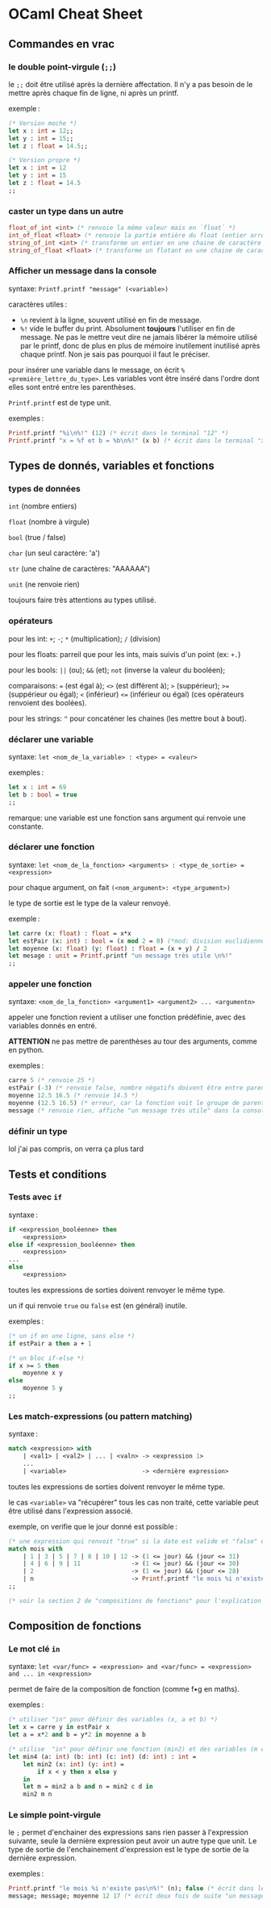 # OCaml Cheat Sheet

## Commandes en vrac

### le double point-virgule (`;;`)

le `;;` doit être utilisé après la dernière affectation. Il n'y a pas besoin de le mettre après chaque fin de ligne, ni après un printf.

exemple :

```ocaml
(* Version moche *)
let x : int = 12;;
let y : int = 15;;
let z : float = 14.5;;

(* Version propre *)
let x : int = 12
let y : int = 15
let z : float = 14.5
;;
```

### caster un type dans un autre

```ocaml
float_of_int <int> (* renvoie la même valeur mais en `float` *)
int_of_float <float> (* renvoie la partie entière du float (entier arrondi en dessous) *)
string_of_int <int> (* transforme un entier en une chaine de caractère *)
string_of_float <float> (* transforme un flotant en une chaine de caractère *)
```

### Afficher un message dans la console

syntaxe: `Printf.printf "message" (<variable>)`

caractères utiles :

- `\n` revient à la ligne, souvent utilisé en fin de message.
- `%!` vide le buffer du print. Absolument **toujours** l'utiliser en fin de message. Ne pas le mettre veut dire ne jamais libérer la mémoire utilisé par le printf, donc de plus en plus de mémoire inutilement inutilisé après chaque printf. Non je sais pas pourquoi il faut le préciser.

pour insérer une variable dans le message, on écrit `%<première_lettre_du_type>`. Les variables vont être inséré dans l'ordre dont elles sont entré entre les parenthèses.

`Printf.printf` est de type unit.

exemples :

```ocaml
Printf.printf "%i\n%!" (12) (* écrit dans le terminal "12" *)
Printf.printf "x = %f et b = %b\n%!" (x b) (* écrit dans le terminal "x = 42.12 et b = false" *)
```

## Types de donnés, variables et fonctions 

### types de données

`int` (nombre entiers)

`float` (nombre à virgule)

`bool` (true / false)

`char` (un seul caractère: 'a')

`str` (une chaîne de caractères: "AAAAAA")

`unit` (ne renvoie rien)

toujours faire très attentions au types utilisé.


### opérateurs

pour les int: `+`; `-`; `*` (multiplication); `/` (division)

pour les floats: parreil que pour les ints, mais suivis d'un point (ex: `+.`)

pour les bools: `||` (ou); `&&` (et); `not` (inverse la valeur du booléen);

comparaisons:  `=` (est égal à); `<>` (est différent à); `>` (suppérieur); `>=` (suppérieur ou égal); `<` (inférieur) `<=` (inférieur ou égal) (ces opérateurs renvoient des boolées).

pour les strings: `^` pour concaténer les chaines (les mettre bout à bout).


### déclarer une variable

syntaxe: `let <nom_de_la_variable> : <type> = <valeur>`

exemples :

```ocaml
let x : int = 69
let b : bool = true
;;
```

remarque: une variable est une fonction sans argument qui renvoie une constante.


### déclarer une fonction

syntaxe: `let <nom_de_la_fonction> <arguments> : <type_de_sortie> = <expression>`

pour chaque argument, on fait `(<nom_argument>: <type_argument>)`

le type de sortie est le type de la valeur renvoyé.

exemple :

```ocaml
let carre (x: float) : float = x*x
let estPair (x: int) : bool = (x mod 2 = 0) (*mod: division euclidienne de deux entiers*)
let moyenne (x: float) (y: float) : float = (x + y) / 2
let mesage : unit = Printf.printf "un message très utile \n%!"
;;
```

### appeler une fonction

syntaxe: `<nom_de_la_fonction> <argument1> <argument2> ... <argumentn>`

appeler une fonction revient a utiliser une fonction prédéfinie, avec des variables donnés en entré.

**ATTENTION** ne pas mettre de parenthèses au tour des arguments, comme en python.

exemples :

```ocaml
carre 5 (* renvoie 25 *)
estPair (-3) (* renvoie false, nombre négatifs doivent être entre parenthèses *)
moyenne 12.5 16.5 (* renvoie 14.5 *)
moyenne (12.5 16.5) (* erreur, car la fonction voit le groupe de parenthèses comme un seul argument, donc il manque un argument *).
message (* renvoie rien, affiche "un message très utile" dans la console *)
```

### définir un type

<!-- FIXME: Pas oublier de remplir ça ce soir. -->
lol j'ai pas compris, on verra ça plus tard



## Tests et conditions

### Tests avec `if`

syntaxe :

```ocaml
if <expression_booléenne> then
	<expression>
else if <expression_booléenne> then
	<expression>
...
else
	<expression>
```

toutes les expressions de sorties doivent renvoyer le même type.

un if qui renvoie `true` ou `false` est (en général) inutile.

exemples :

```ocaml
(* un if en une ligne, sans else *)
if estPair a then a + 1

(* un bloc if-else *)
if x >= 5 then 
	moyenne x y
else
	moyenne 5 y
;;
```


### Les match-expressions (ou pattern matching)

syntaxe :

```ocaml
match <expression> with
	| <val1> | <val2> | ... | <valn> -> <expression 1>
	...
	| <variable>                     -> <dernière expression>
```

toutes les expressions de sorties doivent renvoyer le même type.

le cas `<variable>` va "récupérer" tous les cas non traité, cette variable peut être utilisé dans l'expression associé.

exemple, on verifie que le jour donné est possible :
		
```ocaml
(* une expression qui renvoit "true" si la date est valide et "false" dans le cas contraire *)
match mois with
	| 1 | 3 | 5 | 7 | 8 | 10 | 12 -> (1 <= jour) && (jour <= 31)
	| 4 | 6 | 9 | 11			  -> (1 <= jour) && (jour <= 30)
	| 2                           -> (1 <= jour) && (jour <= 28)
	| n                           -> Printf.printf "le mois %i n'existe pas\n%!" (n); false
;;

(* voir la section 2 de "compositions de fonctions" pour l'explication du ";" *)
```


## Composition de fonctions

### Le mot clé `in`

syntaxe: `let <var/func> = <expression> and <var/func> = <expression> and ... in <expression>`

permet de faire de la composition de fonction (comme f•g en maths).

exemples :

```ocaml
(* utiliser "in" pour définir des variables (x, a et b) *)
let x = carre y in estPair x
let a = x*2 and b = y*2 in moyenne a b

(* utilise  "in" pour définir une fonction (min2) et des variables (m et n) *)
let min4 (a: int) (b: int) (c: int) (d: int) : int =
	let min2 (x: int) (y: int) = 
		if x < y then x else y
	in
	let m = min2 a b and n = min2 c d in
	min2 m n
```

### Le simple point-virgule 

le `;` permet d'enchainer des expressions sans rien passer à l'expression suivante, seule la dernière expression peut avoir un autre type que unit. Le type de sortie de l'enchainement d'expression est le type de sortie de la dernière expression.

exemples :

```ocaml
Printf.printf "le mois %i n'existe pas\n%!" (n); false (* écrit dans le terminal "le mois <n> n'existe pas" et renvoie "false" *)
message; message; moyenne 12 17 (* écrit deux fois de suite "un message très interessant" puis renvoie 14.5 (float) *)
```
